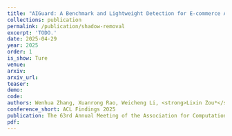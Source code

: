 ```yaml
---    
title: "AIGuard: A Benchmark and Lightweight Detection for E-commerce AIGC Risks"
collections: publication
permalink: /publication/shadow-removal
excerpt: 'TODO.'
date: 2025-04-29
year: 2025
order: 1
is_show: Ture
venue: 
arxiv: 
arxiv_url: 
teaser: 
demo: 
code: 
authors: Wenhua Zhang, Xuanrong Rao, Weicheng Li, <strong>Lixin Zou*</strong>, Xiangyang Luo, Chubin Zhuang, Yongjie Hong, Zhen Qin, Hengyu Chang, Chenliang Li, Bo Zheng* (*Corresponding Author)
conference_short: ACL Findings 2025
publication: The 63rd Annual Meeting of the Association for Computational Linguistics (Findings)
pdf: 
---
```

